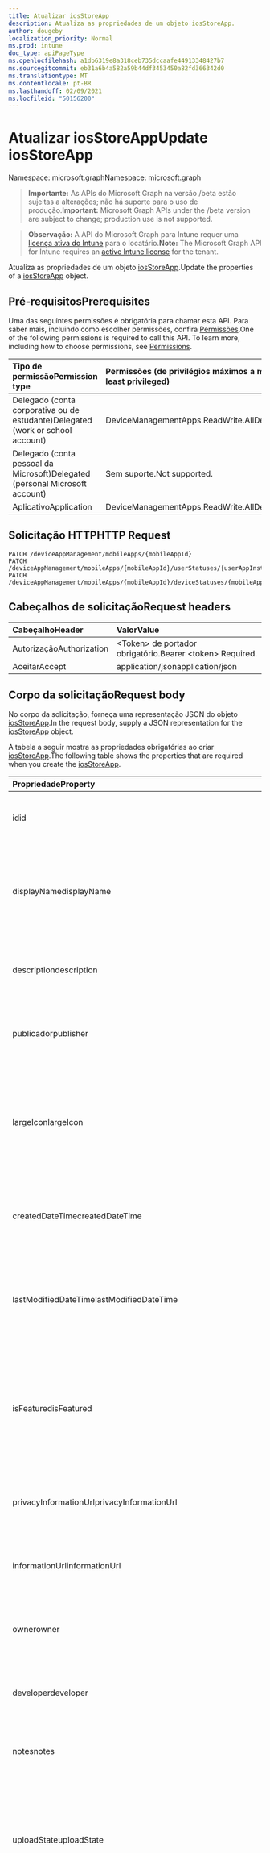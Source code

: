 ```yaml
---
title: Atualizar iosStoreApp
description: Atualiza as propriedades de um objeto iosStoreApp.
author: dougeby
localization_priority: Normal
ms.prod: intune
doc_type: apiPageType
ms.openlocfilehash: a1db6319e8a318ceb735dccaafe44913348427b7
ms.sourcegitcommit: eb31a6b4a582a59b44df3453450a82fd366342d0
ms.translationtype: MT
ms.contentlocale: pt-BR
ms.lasthandoff: 02/09/2021
ms.locfileid: "50156200"
---
```

# <a name="update-iosstoreapp"></a><span data-ttu-id="70671-103">Atualizar iosStoreApp</span><span class="sxs-lookup"><span data-stu-id="70671-103">Update iosStoreApp</span></span>

<span data-ttu-id="70671-104">Namespace: microsoft.graph</span><span class="sxs-lookup"><span data-stu-id="70671-104">Namespace: microsoft.graph</span></span>

> <span data-ttu-id="70671-105">**Importante:** As APIs do Microsoft Graph na versão /beta estão sujeitas a alterações; não há suporte para o uso de produção.</span><span class="sxs-lookup"><span data-stu-id="70671-105">**Important:** Microsoft Graph APIs under the /beta version are subject to change; production use is not supported.</span></span>

> <span data-ttu-id="70671-106">**Observação:** A API do Microsoft Graph para Intune requer uma [licença ativa do Intune](https://go.microsoft.com/fwlink/?linkid=839381) para o locatário.</span><span class="sxs-lookup"><span data-stu-id="70671-106">**Note:** The Microsoft Graph API for Intune requires an [active Intune license](https://go.microsoft.com/fwlink/?linkid=839381) for the tenant.</span></span>

<span data-ttu-id="70671-107">Atualiza as propriedades de um objeto [iosStoreApp](../resources/intune-apps-iosstoreapp.md).</span><span class="sxs-lookup"><span data-stu-id="70671-107">Update the properties of a [iosStoreApp](../resources/intune-apps-iosstoreapp.md) object.</span></span>

## <a name="prerequisites"></a><span data-ttu-id="70671-108">Pré-requisitos</span><span class="sxs-lookup"><span data-stu-id="70671-108">Prerequisites</span></span>
<span data-ttu-id="70671-p101">Uma das seguintes permissões é obrigatória para chamar esta API. Para saber mais, incluindo como escolher permissões, confira [Permissões](/graph/permissions-reference).</span><span class="sxs-lookup"><span data-stu-id="70671-p101">One of the following permissions is required to call this API. To learn more, including how to choose permissions, see [Permissions](/graph/permissions-reference).</span></span>

|<span data-ttu-id="70671-111">Tipo de permissão</span><span class="sxs-lookup"><span data-stu-id="70671-111">Permission type</span></span>|<span data-ttu-id="70671-112">Permissões (de privilégios máximos a mínimos)</span><span class="sxs-lookup"><span data-stu-id="70671-112">Permissions (from most to least privileged)</span></span>|
|:---|:---|
|<span data-ttu-id="70671-113">Delegado (conta corporativa ou de estudante)</span><span class="sxs-lookup"><span data-stu-id="70671-113">Delegated (work or school account)</span></span>|<span data-ttu-id="70671-114">DeviceManagementApps.ReadWrite.All</span><span class="sxs-lookup"><span data-stu-id="70671-114">DeviceManagementApps.ReadWrite.All</span></span>|
|<span data-ttu-id="70671-115">Delegado (conta pessoal da Microsoft)</span><span class="sxs-lookup"><span data-stu-id="70671-115">Delegated (personal Microsoft account)</span></span>|<span data-ttu-id="70671-116">Sem suporte.</span><span class="sxs-lookup"><span data-stu-id="70671-116">Not supported.</span></span>|
|<span data-ttu-id="70671-117">Aplicativo</span><span class="sxs-lookup"><span data-stu-id="70671-117">Application</span></span>|<span data-ttu-id="70671-118">DeviceManagementApps.ReadWrite.All</span><span class="sxs-lookup"><span data-stu-id="70671-118">DeviceManagementApps.ReadWrite.All</span></span>|

## <a name="http-request"></a><span data-ttu-id="70671-119">Solicitação HTTP</span><span class="sxs-lookup"><span data-stu-id="70671-119">HTTP Request</span></span>
<!-- {
  "blockType": "ignored"
}
-->
``` http
PATCH /deviceAppManagement/mobileApps/{mobileAppId}
PATCH /deviceAppManagement/mobileApps/{mobileAppId}/userStatuses/{userAppInstallStatusId}/app
PATCH /deviceAppManagement/mobileApps/{mobileAppId}/deviceStatuses/{mobileAppInstallStatusId}/app
```

## <a name="request-headers"></a><span data-ttu-id="70671-120">Cabeçalhos de solicitação</span><span class="sxs-lookup"><span data-stu-id="70671-120">Request headers</span></span>
|<span data-ttu-id="70671-121">Cabeçalho</span><span class="sxs-lookup"><span data-stu-id="70671-121">Header</span></span>|<span data-ttu-id="70671-122">Valor</span><span class="sxs-lookup"><span data-stu-id="70671-122">Value</span></span>|
|:---|:---|
|<span data-ttu-id="70671-123">Autorização</span><span class="sxs-lookup"><span data-stu-id="70671-123">Authorization</span></span>|<span data-ttu-id="70671-124">&lt;Token&gt; de portador obrigatório.</span><span class="sxs-lookup"><span data-stu-id="70671-124">Bearer &lt;token&gt; Required.</span></span>|
|<span data-ttu-id="70671-125">Aceitar</span><span class="sxs-lookup"><span data-stu-id="70671-125">Accept</span></span>|<span data-ttu-id="70671-126">application/json</span><span class="sxs-lookup"><span data-stu-id="70671-126">application/json</span></span>|

## <a name="request-body"></a><span data-ttu-id="70671-127">Corpo da solicitação</span><span class="sxs-lookup"><span data-stu-id="70671-127">Request body</span></span>
<span data-ttu-id="70671-128">No corpo da solicitação, forneça uma representação JSON do objeto [iosStoreApp](../resources/intune-apps-iosstoreapp.md).</span><span class="sxs-lookup"><span data-stu-id="70671-128">In the request body, supply a JSON representation for the [iosStoreApp](../resources/intune-apps-iosstoreapp.md) object.</span></span>

<span data-ttu-id="70671-129">A tabela a seguir mostra as propriedades obrigatórias ao criar [iosStoreApp](../resources/intune-apps-iosstoreapp.md).</span><span class="sxs-lookup"><span data-stu-id="70671-129">The following table shows the properties that are required when you create the [iosStoreApp](../resources/intune-apps-iosstoreapp.md).</span></span>

|<span data-ttu-id="70671-130">Propriedade</span><span class="sxs-lookup"><span data-stu-id="70671-130">Property</span></span>|<span data-ttu-id="70671-131">Tipo</span><span class="sxs-lookup"><span data-stu-id="70671-131">Type</span></span>|<span data-ttu-id="70671-132">Descrição</span><span class="sxs-lookup"><span data-stu-id="70671-132">Description</span></span>|
|:---|:---|:---|
|<span data-ttu-id="70671-133">id</span><span class="sxs-lookup"><span data-stu-id="70671-133">id</span></span>|<span data-ttu-id="70671-134">String</span><span class="sxs-lookup"><span data-stu-id="70671-134">String</span></span>|<span data-ttu-id="70671-135">Chave da entidade.</span><span class="sxs-lookup"><span data-stu-id="70671-135">Key of the entity.</span></span> <span data-ttu-id="70671-136">Herdado de [mobileApp](../resources/intune-shared-mobileapp.md)</span><span class="sxs-lookup"><span data-stu-id="70671-136">Inherited from [mobileApp](../resources/intune-shared-mobileapp.md)</span></span>|
|<span data-ttu-id="70671-137">displayName</span><span class="sxs-lookup"><span data-stu-id="70671-137">displayName</span></span>|<span data-ttu-id="70671-138">String</span><span class="sxs-lookup"><span data-stu-id="70671-138">String</span></span>|<span data-ttu-id="70671-139">O título do aplicativo importado ou definido pelo administrador.</span><span class="sxs-lookup"><span data-stu-id="70671-139">The admin provided or imported title of the app.</span></span> <span data-ttu-id="70671-140">Herdado de [mobileApp](../resources/intune-shared-mobileapp.md)</span><span class="sxs-lookup"><span data-stu-id="70671-140">Inherited from [mobileApp](../resources/intune-shared-mobileapp.md)</span></span>|
|<span data-ttu-id="70671-141">description</span><span class="sxs-lookup"><span data-stu-id="70671-141">description</span></span>|<span data-ttu-id="70671-142">String</span><span class="sxs-lookup"><span data-stu-id="70671-142">String</span></span>|<span data-ttu-id="70671-143">A descrição do aplicativo.</span><span class="sxs-lookup"><span data-stu-id="70671-143">The description of the app.</span></span> <span data-ttu-id="70671-144">Herdado de [mobileApp](../resources/intune-shared-mobileapp.md)</span><span class="sxs-lookup"><span data-stu-id="70671-144">Inherited from [mobileApp](../resources/intune-shared-mobileapp.md)</span></span>|
|<span data-ttu-id="70671-145">publicador</span><span class="sxs-lookup"><span data-stu-id="70671-145">publisher</span></span>|<span data-ttu-id="70671-146">String</span><span class="sxs-lookup"><span data-stu-id="70671-146">String</span></span>|<span data-ttu-id="70671-147">O publicador do aplicativo.</span><span class="sxs-lookup"><span data-stu-id="70671-147">The publisher of the app.</span></span> <span data-ttu-id="70671-148">Herdado de [mobileApp](../resources/intune-shared-mobileapp.md)</span><span class="sxs-lookup"><span data-stu-id="70671-148">Inherited from [mobileApp](../resources/intune-shared-mobileapp.md)</span></span>|
|<span data-ttu-id="70671-149">largeIcon</span><span class="sxs-lookup"><span data-stu-id="70671-149">largeIcon</span></span>|[<span data-ttu-id="70671-150">mimeContent</span><span class="sxs-lookup"><span data-stu-id="70671-150">mimeContent</span></span>](../resources/intune-shared-mimecontent.md)|<span data-ttu-id="70671-151">O ícone grande, a ser exibido nos detalhes do aplicativo e usado para o carregamento do ícone.</span><span class="sxs-lookup"><span data-stu-id="70671-151">The large icon, to be displayed in the app details and used for upload of the icon.</span></span> <span data-ttu-id="70671-152">Herdado de [mobileApp](../resources/intune-shared-mobileapp.md)</span><span class="sxs-lookup"><span data-stu-id="70671-152">Inherited from [mobileApp](../resources/intune-shared-mobileapp.md)</span></span>|
|<span data-ttu-id="70671-153">createdDateTime</span><span class="sxs-lookup"><span data-stu-id="70671-153">createdDateTime</span></span>|<span data-ttu-id="70671-154">DateTimeOffset</span><span class="sxs-lookup"><span data-stu-id="70671-154">DateTimeOffset</span></span>|<span data-ttu-id="70671-155">A data e a hora da criação do aplicativo.</span><span class="sxs-lookup"><span data-stu-id="70671-155">The date and time the app was created.</span></span> <span data-ttu-id="70671-156">Herdado de [mobileApp](../resources/intune-shared-mobileapp.md)</span><span class="sxs-lookup"><span data-stu-id="70671-156">Inherited from [mobileApp](../resources/intune-shared-mobileapp.md)</span></span>|
|<span data-ttu-id="70671-157">lastModifiedDateTime</span><span class="sxs-lookup"><span data-stu-id="70671-157">lastModifiedDateTime</span></span>|<span data-ttu-id="70671-158">DateTimeOffset</span><span class="sxs-lookup"><span data-stu-id="70671-158">DateTimeOffset</span></span>|<span data-ttu-id="70671-159">A data e a hora que o aplicativo foi modificado pela última vez.</span><span class="sxs-lookup"><span data-stu-id="70671-159">The date and time the app was last modified.</span></span> <span data-ttu-id="70671-160">Herdado de [mobileApp](../resources/intune-shared-mobileapp.md)</span><span class="sxs-lookup"><span data-stu-id="70671-160">Inherited from [mobileApp](../resources/intune-shared-mobileapp.md)</span></span>|
|<span data-ttu-id="70671-161">isFeatured</span><span class="sxs-lookup"><span data-stu-id="70671-161">isFeatured</span></span>|<span data-ttu-id="70671-162">Boolean</span><span class="sxs-lookup"><span data-stu-id="70671-162">Boolean</span></span>|<span data-ttu-id="70671-163">O valor que indica se o aplicativo está marcado como em destaque pelo administrador. Herdado de [mobileApp](../resources/intune-shared-mobileapp.md)</span><span class="sxs-lookup"><span data-stu-id="70671-163">The value indicating whether the app is marked as featured by the admin. Inherited from [mobileApp](../resources/intune-shared-mobileapp.md)</span></span>|
|<span data-ttu-id="70671-164">privacyInformationUrl</span><span class="sxs-lookup"><span data-stu-id="70671-164">privacyInformationUrl</span></span>|<span data-ttu-id="70671-165">String</span><span class="sxs-lookup"><span data-stu-id="70671-165">String</span></span>|<span data-ttu-id="70671-166">A URL da declaração de privacidade.</span><span class="sxs-lookup"><span data-stu-id="70671-166">The privacy statement Url.</span></span> <span data-ttu-id="70671-167">Herdado de [mobileApp](../resources/intune-shared-mobileapp.md)</span><span class="sxs-lookup"><span data-stu-id="70671-167">Inherited from [mobileApp](../resources/intune-shared-mobileapp.md)</span></span>|
|<span data-ttu-id="70671-168">informationUrl</span><span class="sxs-lookup"><span data-stu-id="70671-168">informationUrl</span></span>|<span data-ttu-id="70671-169">String</span><span class="sxs-lookup"><span data-stu-id="70671-169">String</span></span>|<span data-ttu-id="70671-170">A URL de informações adicionais.</span><span class="sxs-lookup"><span data-stu-id="70671-170">The more information Url.</span></span> <span data-ttu-id="70671-171">Herdado de [mobileApp](../resources/intune-shared-mobileapp.md)</span><span class="sxs-lookup"><span data-stu-id="70671-171">Inherited from [mobileApp](../resources/intune-shared-mobileapp.md)</span></span>|
|<span data-ttu-id="70671-172">owner</span><span class="sxs-lookup"><span data-stu-id="70671-172">owner</span></span>|<span data-ttu-id="70671-173">String</span><span class="sxs-lookup"><span data-stu-id="70671-173">String</span></span>|<span data-ttu-id="70671-174">O proprietário do conteúdo.</span><span class="sxs-lookup"><span data-stu-id="70671-174">The owner of the app.</span></span> <span data-ttu-id="70671-175">Herdado de [mobileApp](../resources/intune-shared-mobileapp.md)</span><span class="sxs-lookup"><span data-stu-id="70671-175">Inherited from [mobileApp](../resources/intune-shared-mobileapp.md)</span></span>|
|<span data-ttu-id="70671-176">developer</span><span class="sxs-lookup"><span data-stu-id="70671-176">developer</span></span>|<span data-ttu-id="70671-177">String</span><span class="sxs-lookup"><span data-stu-id="70671-177">String</span></span>|<span data-ttu-id="70671-178">O desenvolvedor do aplicativo.</span><span class="sxs-lookup"><span data-stu-id="70671-178">The developer of the app.</span></span> <span data-ttu-id="70671-179">Herdado de [mobileApp](../resources/intune-shared-mobileapp.md)</span><span class="sxs-lookup"><span data-stu-id="70671-179">Inherited from [mobileApp](../resources/intune-shared-mobileapp.md)</span></span>|
|<span data-ttu-id="70671-180">notes</span><span class="sxs-lookup"><span data-stu-id="70671-180">notes</span></span>|<span data-ttu-id="70671-181">String</span><span class="sxs-lookup"><span data-stu-id="70671-181">String</span></span>|<span data-ttu-id="70671-182">Anotações do aplicativo.</span><span class="sxs-lookup"><span data-stu-id="70671-182">Notes for the app.</span></span> <span data-ttu-id="70671-183">Herdado de [mobileApp](../resources/intune-shared-mobileapp.md)</span><span class="sxs-lookup"><span data-stu-id="70671-183">Inherited from [mobileApp](../resources/intune-shared-mobileapp.md)</span></span>|
|<span data-ttu-id="70671-184">uploadState</span><span class="sxs-lookup"><span data-stu-id="70671-184">uploadState</span></span>|<span data-ttu-id="70671-185">Int32</span><span class="sxs-lookup"><span data-stu-id="70671-185">Int32</span></span>|<span data-ttu-id="70671-186">O estado de carregamento.</span><span class="sxs-lookup"><span data-stu-id="70671-186">The upload state.</span></span> <span data-ttu-id="70671-187">Os valores possíveis são: 0 - `Not Ready` , 1 - `Ready` , 2 - `Processing` .</span><span class="sxs-lookup"><span data-stu-id="70671-187">Possible values are: 0 - `Not Ready`, 1 - `Ready`, 2 - `Processing`.</span></span> <span data-ttu-id="70671-188">Herdado de [mobileApp](../resources/intune-shared-mobileapp.md)</span><span class="sxs-lookup"><span data-stu-id="70671-188">Inherited from [mobileApp](../resources/intune-shared-mobileapp.md)</span></span>|
|<span data-ttu-id="70671-189">publishingState</span><span class="sxs-lookup"><span data-stu-id="70671-189">publishingState</span></span>|[<span data-ttu-id="70671-190">mobileAppPublishingState</span><span class="sxs-lookup"><span data-stu-id="70671-190">mobileAppPublishingState</span></span>](../resources/intune-apps-mobileapppublishingstate.md)|<span data-ttu-id="70671-191">O estado de publicação do aplicativo.</span><span class="sxs-lookup"><span data-stu-id="70671-191">The publishing state for the app.</span></span> <span data-ttu-id="70671-192">O aplicativo não pode ser assinado, a menos que ele seja publicado.</span><span class="sxs-lookup"><span data-stu-id="70671-192">The app cannot be assigned unless the app is published.</span></span> <span data-ttu-id="70671-193">Herdado de [mobileApp](../resources/intune-shared-mobileapp.md).</span><span class="sxs-lookup"><span data-stu-id="70671-193">Inherited from [mobileApp](../resources/intune-shared-mobileapp.md).</span></span> <span data-ttu-id="70671-194">Os valores possíveis são: `notPublished`, `processing`, `published`.</span><span class="sxs-lookup"><span data-stu-id="70671-194">Possible values are: `notPublished`, `processing`, `published`.</span></span>|
|<span data-ttu-id="70671-195">isAssigned</span><span class="sxs-lookup"><span data-stu-id="70671-195">isAssigned</span></span>|<span data-ttu-id="70671-196">Boolean</span><span class="sxs-lookup"><span data-stu-id="70671-196">Boolean</span></span>|<span data-ttu-id="70671-197">O valor que indica se o aplicativo está atribuído a pelo menos um grupo.</span><span class="sxs-lookup"><span data-stu-id="70671-197">The value indicating whether the app is assigned to at least one group.</span></span> <span data-ttu-id="70671-198">Herdado de [mobileApp](../resources/intune-shared-mobileapp.md)</span><span class="sxs-lookup"><span data-stu-id="70671-198">Inherited from [mobileApp](../resources/intune-shared-mobileapp.md)</span></span>|
|<span data-ttu-id="70671-199">roleScopeTagIds</span><span class="sxs-lookup"><span data-stu-id="70671-199">roleScopeTagIds</span></span>|<span data-ttu-id="70671-200">Coleção de cadeias de caracteres</span><span class="sxs-lookup"><span data-stu-id="70671-200">String collection</span></span>|<span data-ttu-id="70671-201">Lista de IDs de marca de escopo para este aplicativo móvel.</span><span class="sxs-lookup"><span data-stu-id="70671-201">List of scope tag ids for this mobile app.</span></span> <span data-ttu-id="70671-202">Herdado de [mobileApp](../resources/intune-shared-mobileapp.md)</span><span class="sxs-lookup"><span data-stu-id="70671-202">Inherited from [mobileApp](../resources/intune-shared-mobileapp.md)</span></span>|
|<span data-ttu-id="70671-203">dependentAppCount</span><span class="sxs-lookup"><span data-stu-id="70671-203">dependentAppCount</span></span>|<span data-ttu-id="70671-204">Int32</span><span class="sxs-lookup"><span data-stu-id="70671-204">Int32</span></span>|<span data-ttu-id="70671-205">O número total de dependências que o aplicativo filho tem.</span><span class="sxs-lookup"><span data-stu-id="70671-205">The total number of dependencies the child app has.</span></span> <span data-ttu-id="70671-206">Herdado de [mobileApp](../resources/intune-shared-mobileapp.md)</span><span class="sxs-lookup"><span data-stu-id="70671-206">Inherited from [mobileApp](../resources/intune-shared-mobileapp.md)</span></span>|
|<span data-ttu-id="70671-207">supersedingAppCount</span><span class="sxs-lookup"><span data-stu-id="70671-207">supersedingAppCount</span></span>|<span data-ttu-id="70671-208">Int32</span><span class="sxs-lookup"><span data-stu-id="70671-208">Int32</span></span>|<span data-ttu-id="70671-209">O número total de aplicativos que este aplicativo é direta ou indiretamente é supersedido.</span><span class="sxs-lookup"><span data-stu-id="70671-209">The total number of apps this app directly or indirectly supersedes.</span></span> <span data-ttu-id="70671-210">Herdado de [mobileApp](../resources/intune-shared-mobileapp.md)</span><span class="sxs-lookup"><span data-stu-id="70671-210">Inherited from [mobileApp](../resources/intune-shared-mobileapp.md)</span></span>|
|<span data-ttu-id="70671-211">supersededAppCount</span><span class="sxs-lookup"><span data-stu-id="70671-211">supersededAppCount</span></span>|<span data-ttu-id="70671-212">Int32</span><span class="sxs-lookup"><span data-stu-id="70671-212">Int32</span></span>|<span data-ttu-id="70671-213">O número total de aplicativos pelos quais esse aplicativo é direta ou indiretamente sobressu valorado.</span><span class="sxs-lookup"><span data-stu-id="70671-213">The total number of apps this app is directly or indirectly superseded by.</span></span> <span data-ttu-id="70671-214">Herdado de [mobileApp](../resources/intune-shared-mobileapp.md)</span><span class="sxs-lookup"><span data-stu-id="70671-214">Inherited from [mobileApp](../resources/intune-shared-mobileapp.md)</span></span>|
|<span data-ttu-id="70671-215">bundleId</span><span class="sxs-lookup"><span data-stu-id="70671-215">bundleId</span></span>|<span data-ttu-id="70671-216">String</span><span class="sxs-lookup"><span data-stu-id="70671-216">String</span></span>|<span data-ttu-id="70671-217">O Nome da Identidade.</span><span class="sxs-lookup"><span data-stu-id="70671-217">The Identity Name.</span></span>|
|<span data-ttu-id="70671-218">appStoreUrl</span><span class="sxs-lookup"><span data-stu-id="70671-218">appStoreUrl</span></span>|<span data-ttu-id="70671-219">String</span><span class="sxs-lookup"><span data-stu-id="70671-219">String</span></span>|<span data-ttu-id="70671-220">A URL da Apple App Store</span><span class="sxs-lookup"><span data-stu-id="70671-220">The Apple App Store URL</span></span>|
|<span data-ttu-id="70671-221">applicableDeviceType</span><span class="sxs-lookup"><span data-stu-id="70671-221">applicableDeviceType</span></span>|[<span data-ttu-id="70671-222">iosDeviceType</span><span class="sxs-lookup"><span data-stu-id="70671-222">iosDeviceType</span></span>](../resources/intune-apps-iosdevicetype.md)|<span data-ttu-id="70671-223">A arquitetura do iOS na qual esse aplicativo pode ser executado.</span><span class="sxs-lookup"><span data-stu-id="70671-223">The iOS architecture for which this app can run on.</span></span>|
|<span data-ttu-id="70671-224">minimumSupportedOperatingSystem</span><span class="sxs-lookup"><span data-stu-id="70671-224">minimumSupportedOperatingSystem</span></span>|[<span data-ttu-id="70671-225">iosMinimumOperatingSystem</span><span class="sxs-lookup"><span data-stu-id="70671-225">iosMinimumOperatingSystem</span></span>](../resources/intune-apps-iosminimumoperatingsystem.md)|<span data-ttu-id="70671-226">O valor do sistema de operacional mínimo aplicável.</span><span class="sxs-lookup"><span data-stu-id="70671-226">The value for the minimum applicable operating system.</span></span>|



## <a name="response"></a><span data-ttu-id="70671-227">Resposta</span><span class="sxs-lookup"><span data-stu-id="70671-227">Response</span></span>
<span data-ttu-id="70671-228">Se tiver êxito, este método retornará o código de resposta `200 OK` e o objeto [iosStoreApp](../resources/intune-apps-iosstoreapp.md) no corpo da resposta.</span><span class="sxs-lookup"><span data-stu-id="70671-228">If successful, this method returns a `200 OK` response code and an updated [iosStoreApp](../resources/intune-apps-iosstoreapp.md) object in the response body.</span></span>

## <a name="example"></a><span data-ttu-id="70671-229">Exemplo</span><span class="sxs-lookup"><span data-stu-id="70671-229">Example</span></span>

### <a name="request"></a><span data-ttu-id="70671-230">Solicitação</span><span class="sxs-lookup"><span data-stu-id="70671-230">Request</span></span>
<span data-ttu-id="70671-231">Este é um exemplo da solicitação.</span><span class="sxs-lookup"><span data-stu-id="70671-231">Here is an example of the request.</span></span>
``` http
PATCH https://graph.microsoft.com/beta/deviceAppManagement/mobileApps/{mobileAppId}
Content-type: application/json
Content-length: 1237

{
  "@odata.type": "#microsoft.graph.iosStoreApp",
  "displayName": "Display Name value",
  "description": "Description value",
  "publisher": "Publisher value",
  "largeIcon": {
    "@odata.type": "microsoft.graph.mimeContent",
    "type": "Type value",
    "value": "dmFsdWU="
  },
  "isFeatured": true,
  "privacyInformationUrl": "https://example.com/privacyInformationUrl/",
  "informationUrl": "https://example.com/informationUrl/",
  "owner": "Owner value",
  "developer": "Developer value",
  "notes": "Notes value",
  "uploadState": 11,
  "publishingState": "processing",
  "isAssigned": true,
  "roleScopeTagIds": [
    "Role Scope Tag Ids value"
  ],
  "dependentAppCount": 1,
  "supersedingAppCount": 3,
  "supersededAppCount": 2,
  "bundleId": "Bundle Id value",
  "appStoreUrl": "https://example.com/appStoreUrl/",
  "applicableDeviceType": {
    "@odata.type": "microsoft.graph.iosDeviceType",
    "iPad": true,
    "iPhoneAndIPod": true
  },
  "minimumSupportedOperatingSystem": {
    "@odata.type": "microsoft.graph.iosMinimumOperatingSystem",
    "v8_0": true,
    "v9_0": true,
    "v10_0": true,
    "v11_0": true,
    "v12_0": true,
    "v13_0": true,
    "v14_0": true
  }
}
```

### <a name="response"></a><span data-ttu-id="70671-232">Resposta</span><span class="sxs-lookup"><span data-stu-id="70671-232">Response</span></span>
<span data-ttu-id="70671-p121">Veja a seguir um exemplo da resposta. Observação: o objeto response mostrado aqui pode estar truncado por motivos de concisão. Todas as propriedades serão retornadas de uma chamada real.</span><span class="sxs-lookup"><span data-stu-id="70671-p121">Here is an example of the response. Note: The response object shown here may be truncated for brevity. All of the properties will be returned from an actual call.</span></span>
``` http
HTTP/1.1 200 OK
Content-Type: application/json
Content-Length: 1409

{
  "@odata.type": "#microsoft.graph.iosStoreApp",
  "id": "a04adbe2-dbe2-a04a-e2db-4aa0e2db4aa0",
  "displayName": "Display Name value",
  "description": "Description value",
  "publisher": "Publisher value",
  "largeIcon": {
    "@odata.type": "microsoft.graph.mimeContent",
    "type": "Type value",
    "value": "dmFsdWU="
  },
  "createdDateTime": "2017-01-01T00:02:43.5775965-08:00",
  "lastModifiedDateTime": "2017-01-01T00:00:35.1329464-08:00",
  "isFeatured": true,
  "privacyInformationUrl": "https://example.com/privacyInformationUrl/",
  "informationUrl": "https://example.com/informationUrl/",
  "owner": "Owner value",
  "developer": "Developer value",
  "notes": "Notes value",
  "uploadState": 11,
  "publishingState": "processing",
  "isAssigned": true,
  "roleScopeTagIds": [
    "Role Scope Tag Ids value"
  ],
  "dependentAppCount": 1,
  "supersedingAppCount": 3,
  "supersededAppCount": 2,
  "bundleId": "Bundle Id value",
  "appStoreUrl": "https://example.com/appStoreUrl/",
  "applicableDeviceType": {
    "@odata.type": "microsoft.graph.iosDeviceType",
    "iPad": true,
    "iPhoneAndIPod": true
  },
  "minimumSupportedOperatingSystem": {
    "@odata.type": "microsoft.graph.iosMinimumOperatingSystem",
    "v8_0": true,
    "v9_0": true,
    "v10_0": true,
    "v11_0": true,
    "v12_0": true,
    "v13_0": true,
    "v14_0": true
  }
}
```




